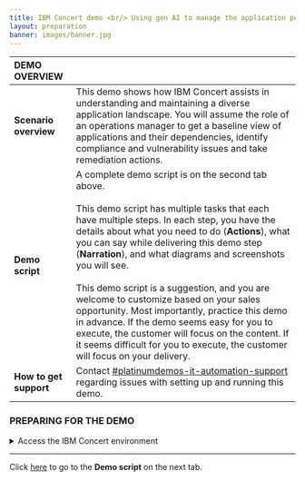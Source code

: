 ```yaml
---
title: IBM Concert demo <br/> Using gen AI to manage the application portfolio <br/> <small> <i> Live demo for Tech Sales </i> </small>
layout: preparation
banner: images/banner.jpg
---
```


<span id="top"></span>

| **DEMO OVERVIEW** | | 
| :--- | :--- |
| **Scenario overview** | This demo shows how IBM Concert assists in understanding and maintaining a diverse application landscape. You will assume the role of an operations manager to get a baseline view of applications and their dependencies, identify compliance and vulnerability issues and take remediation actions. |
| **Demo script** | A complete demo script is on the second tab above. <br/><br/> This demo script has multiple tasks that each have multiple steps. In each step, you have the details about what you need to do (**Actions**), what you can say while delivering this demo step (**Narration**), and what diagrams and screenshots you will see.<br/><br/>This demo script is a suggestion, and you are welcome to customize based on your sales opportunity. Most importantly, practice this demo in advance. If the demo seems easy for you to execute, the customer will focus on the content. If it seems difficult for you to execute, the customer will focus on your delivery. |
| **How to get support** | Contact <a href="https://ibm.enterprise.slack.com/archives/C077MRC8A06" target="_blank" rel="noreferrer">#platinumdemos-it-automation-support</a> regarding issues with setting up and running this demo. |

### **PREPARING FOR THE DEMO**

<details markdown="1">

<summary>Access the IBM Concert environment</summary>

<inline-notification text="Please use this demo environment as <strong>read-only</strong>. Do not make any changes to the demo data."></inline-notification>

Log in to Concert using the following URL and credentials (you must be on the IBM VPN): <br/><br/>
•	**URL**: <a href="https://concert-ga-demo1.fyre.ibm.com:12443" target="_blank" rel="noreferrer">https://concert-ga-demo1.fyre.ibm.com:12443</a> <br/>
•	**Username**: ibm_roja_adm <br/>
•	**Password**: password <br/>

Remain on the home screen and you are ready to give the demo.

</details>

***

Click [here](demo-script) to go to the **Demo script** on the next tab.
